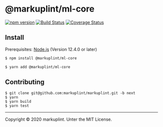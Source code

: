 # @markuplint/ml-core

[![npm version](https://badge.fury.io/js/%40markuplint%2Fml-core.svg)](https://www.npmjs.com/package/@markuplint/ml-core)
[![Build Status](https://travis-ci.org/markuplint/markuplint.svg?branch=next)](https://travis-ci.org/markuplint/markuplint)
[![Coverage Status](https://coveralls.io/repos/github/markuplint/markuplint/badge.svg?branch=next)](https://coveralls.io/github/markuplint/markuplint?branch=next)

## Install

Prerequisites: [Node.js](https://nodejs.org) (Version 12.4.0 or later)

```sh
$ npm install @markuplint/ml-core

$ yarn add @markuplint/ml-core
```

## Contributing

```
$ git clone git@github.com:markuplint/markuplint.git -b next
$ yarn
$ yarn build
$ yarn test
```

---

Copyright &copy; 2020 markuplint. Unter the MIT License.
